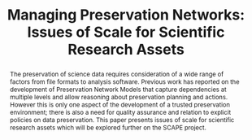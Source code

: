 ---
abstract: The preservation of science data requires consideration of a wide range
  of factors from file formats to analysis software. Previous work has reported on
  the development of Preservation Network Models that capture dependencies at multiple
  levels and allow reasoning about preservation planning and actions. However this
  is only one aspect of the development of a trusted preservation environment; there
  is also a need for quality assurance and relation to explicit policies on data preservation.
  This paper presents issues of scale for scientific research assets which will be
  explored further on the SCAPE project.
creators:
- Conway, Esther
- Shaon, Arif
- Matthews, Brian
- Lambert, Simon
date: null
document_url: https://services.phaidra.univie.ac.at/api/object/o:294274/download
grand_parent: iPRES
institutions: []
keywords:
- singapore
- digital preservation
- scientific data
- preservation network models
landing_page_url: https://phaidra.univie.ac.at/o:294274
language: eng
layout: publication
license: CC BY-SA 3.0 AT
notes_url: null
parent: iPRES 2011
publication_type: paper
size: 477144
slides_url: null
source_name: iPRES
stream_url: null
title: 'Managing Preservation Networks: Issues of Scale for Scientific Research Assets'
year: 2011
---